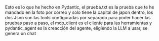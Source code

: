 Esto es lo que he hecho en Pydantic, el prueba.txt es la prueba que te he mandado en la foto por correo y solo tiene la capital de japon dentro, los dos Json son las tools configuradas por separado para poder hacer las pruebas paso a paso, el mcp_client es el cliente para las herramientas y pydantic_agent es la creacción del agente, eligiendo la LLM a usar, se genera un chat   
